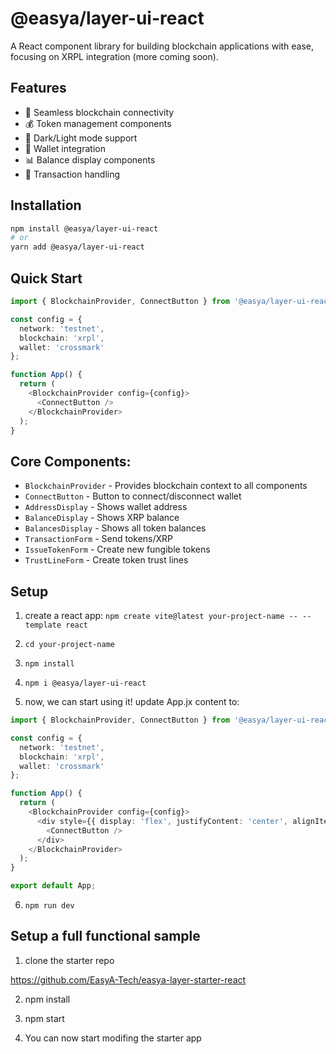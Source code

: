 # @easya/layer-ui-react

A React component library for building blockchain applications with ease, focusing on XRPL integration (more coming soon).

## Features

- 🔗 Seamless blockchain connectivity
- 💰 Token management components
- 🎨 Dark/Light mode support
- 🔐 Wallet integration
- 📊 Balance display components
- 🔄 Transaction handling

## Installation

```bash
npm install @easya/layer-ui-react
# or
yarn add @easya/layer-ui-react
```

## Quick Start

```typescript
import { BlockchainProvider, ConnectButton } from '@easya/layer-ui-react';

const config = {
  network: 'testnet',
  blockchain: 'xrpl',
  wallet: 'crossmark'
};

function App() {
  return (
    <BlockchainProvider config={config}>
      <ConnectButton />
    </BlockchainProvider>
  );
}
```


## Core Components:

- `BlockchainProvider` - Provides blockchain context to all components
- `ConnectButton` - Button to connect/disconnect wallet
- `AddressDisplay` - Shows wallet address
- `BalanceDisplay` - Shows XRP balance
- `BalancesDisplay` - Shows all token balances
- `TransactionForm` - Send tokens/XRP
- `IssueTokenForm` - Create new fungible tokens
- `TrustLineForm` - Create token trust lines



## Setup

1. create a react app:
`npm create vite@latest your-project-name -- --template react`

2. `cd your-project-name`
3. `npm install`
4. `npm i @easya/layer-ui-react`
5. now, we can start using it! update App.jx content to:

```typescript
import { BlockchainProvider, ConnectButton } from '@easya/layer-ui-react';

const config = {
  network: 'testnet',
  blockchain: 'xrpl',
  wallet: 'crossmark'
};

function App() {
  return (
    <BlockchainProvider config={config}>
      <div style={{ display: 'flex', justifyContent: 'center', alignItems: 'center', height: '100vh' }}>
        <ConnectButton />
      </div>
    </BlockchainProvider>
  );
}

export default App;
```


6. `npm run dev`


## Setup a full functional sample


1. clone the starter repo

https://github.com/EasyA-Tech/easya-layer-starter-react


2. npm install
3. npm start

4. You can now start modifing the starter app 

